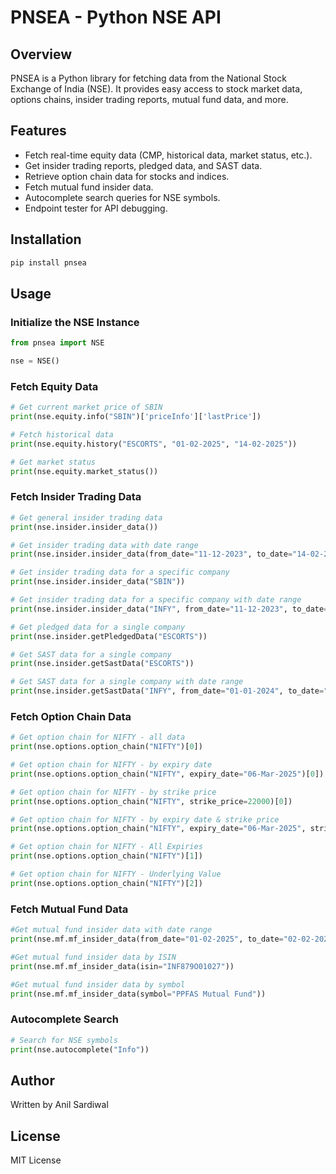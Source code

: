 # PNSEA - Python NSE API

## Overview
PNSEA is a Python library for fetching data from the National Stock Exchange of India (NSE). It provides easy access to stock market data, options chains, insider trading reports, mutual fund data, and more.

## Features
- Fetch real-time equity data (CMP, historical data, market status, etc.).
- Get insider trading reports, pledged data, and SAST data.
- Retrieve option chain data for stocks and indices.
- Fetch mutual fund insider data.
- Autocomplete search queries for NSE symbols.
- Endpoint tester for API debugging.

## Installation
```bash
pip install pnsea
```

## Usage

### Initialize the NSE Instance
```python
from pnsea import NSE

nse = NSE()
```

### Fetch Equity Data
```python
# Get current market price of SBIN
print(nse.equity.info("SBIN")['priceInfo']['lastPrice'])

# Fetch historical data
print(nse.equity.history("ESCORTS", "01-02-2025", "14-02-2025"))

# Get market status
print(nse.equity.market_status())
```

### Fetch Insider Trading Data
```python
# Get general insider trading data
print(nse.insider.insider_data())

# Get insider trading data with date range
print(nse.insider.insider_data(from_date="11-12-2023", to_date="14-02-2025"))

# Get insider trading data for a specific company
print(nse.insider.insider_data("SBIN"))

# Get insider trading data for a specific company with date range
print(nse.insider.insider_data("INFY", from_date="11-12-2023", to_date="14-02-2025"))

# Get pledged data for a single company
print(nse.insider.getPledgedData("ESCORTS"))

# Get SAST data for a single company
print(nse.insider.getSastData("ESCORTS"))

# Get SAST data for a single company with date range
print(nse.insider.getSastData("INFY", from_date="01-01-2024", to_date="01-02-2025"))
```

### Fetch Option Chain Data
```python
# Get option chain for NIFTY - all data
print(nse.options.option_chain("NIFTY")[0])

# Get option chain for NIFTY - by expiry date
print(nse.options.option_chain("NIFTY", expiry_date="06-Mar-2025")[0])

# Get option chain for NIFTY - by strike price
print(nse.options.option_chain("NIFTY", strike_price=22000)[0])

# Get option chain for NIFTY - by expiry date & strike price
print(nse.options.option_chain("NIFTY", expiry_date="06-Mar-2025", strike_price=22000)[0])

# Get option chain for NIFTY - All Expiries
print(nse.options.option_chain("NIFTY")[1])

# Get option chain for NIFTY - Underlying Value
print(nse.options.option_chain("NIFTY")[2])
```

### Fetch Mutual Fund Data
```python
#Get mutual fund insider data with date range
print(nse.mf.mf_insider_data(from_date="01-02-2025", to_date="02-02-2025"))

#Get mutual fund insider data by ISIN
print(nse.mf.mf_insider_data(isin="INF879O01027"))

#Get mutual fund insider data by symbol
print(nse.mf.mf_insider_data(symbol="PPFAS Mutual Fund"))
```


### Autocomplete Search
```python
# Search for NSE symbols
print(nse.autocomplete("Info"))
```

## Author
Written by Anil Sardiwal

## License
MIT License